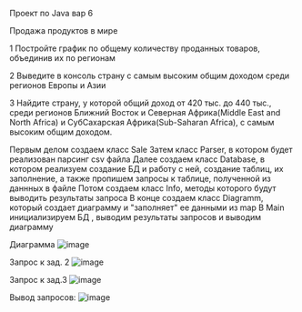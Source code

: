 Проект по Java вар 6

Продажа продуктов в мире

1 Постройте график по общему количеству проданных товаров,
объединив их по регионам

2 Выведите в консоль страну с самым высоким 
общим доходом среди регионов Европы и Азии

3 Найдите страну, у которой общий доход от 420 тыс. до 440 тыс.,
среди регионов Ближний Восток и Северная Африка(Middle East and North Africa)
и СубСахарская Африка(Sub-Saharan Africa), с самым высоким общим доходом.


Первым делом создаем класс Sale
Затем класс Parser, в котором будет реализован парсинг csv файла
Далее создаем класс Database, в котором реализуем создание БД и работу с ней, создание таблиц, их заполнение, а также пропишем запросы к таблице, полученной из даннных в файле
Потом создаем класс Info, методы которого будут выводить результаты запроса
В конце создаем класс Diagramm, который создает диаграмму и "заполняет" ее данными из map
В Main инициализируем БД , выводим результаты запросов и выводим диаграмму

Диаграмма
![image](https://github.com/user-attachments/assets/949ce919-ffb1-434c-8a79-efd3548e3ac1)

Запрос к зад. 2
![image](https://github.com/user-attachments/assets/9bca5b52-3894-4431-a021-478a27bf1b01)

Запрос к зад.3
![image](https://github.com/user-attachments/assets/2d833201-b8af-4091-aa89-ee0f739a1269)

Вывод запросов:
![image](https://github.com/user-attachments/assets/5f530863-6708-4b6f-b9f4-edd30a612826)







